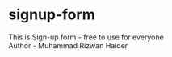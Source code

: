 # signup-form
This is Sign-up form - free to use for everyone 
<br>
Author - Muhammad Rizwan Haider
